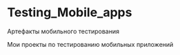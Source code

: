 # Testing_Mobile_apps
Артефакты мобильного тестирования 

Мои проекты по тестированию мобильных приложений
